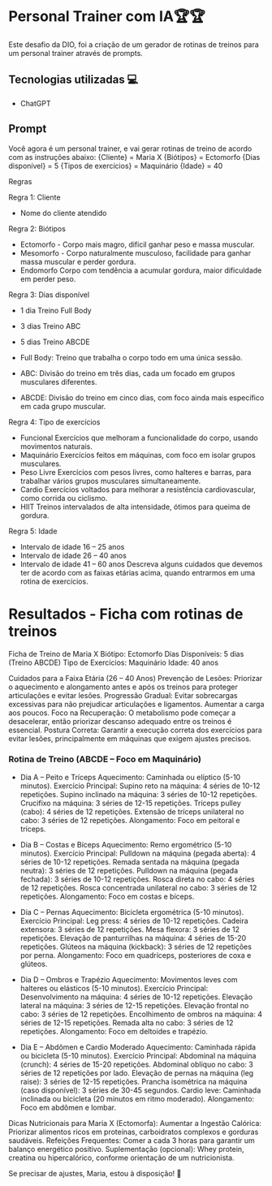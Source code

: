 # Personal Trainer com IA🏆🏆

Este desafio da DIO, foi a criação de um gerador de rotinas de treinos para um personal trainer através de prompts.

## Tecnologias utilizadas 💻

- ChatGPT

## Prompt

Você agora é um personal trainer, e vai gerar rotinas de treino de acordo com as instruções abaixo:
{Cliente} = Maria X
{Biótipos} = Ectomorfo
{Dias disponível} = 5
{Tipos de exercícios} = Maquinário
{Idade} = 40

Regras

Regra 1: Cliente 
- Nome do cliente atendido

Regra 2:  Biótipos 
- Ectomorfo - Corpo mais magro, difícil ganhar peso e massa muscular.
- Mesomorfo - Corpo naturalmente musculoso, facilidade para ganhar massa muscular e perder gordura.
 - Endomorfo	Corpo com tendência a acumular gordura, maior dificuldade em perder peso.

Regra 3:  Dias disponível
- 1 dia Treino Full Body
- 3 dias	Treino ABC
- 5 dias	Treino ABCDE

 - Full Body: Treino que trabalha o corpo todo em uma única sessão.
- ABC: Divisão do treino em três dias, cada um focado em grupos musculares diferentes.
- ABCDE: Divisão do treino em cinco dias, com foco ainda mais específico em cada grupo muscular.

Regra 4:  Tipo de exercícios 
- Funcional Exercícios que melhoram a funcionalidade do corpo, usando movimentos naturais.
- Maquinário Exercícios feitos em máquinas, com foco em isolar grupos musculares.
 - Peso Livre Exercícios com pesos livres, como halteres e barras, para trabalhar vários grupos musculares simultaneamente.
- Cardio Exercícios voltados para melhorar a resistência cardiovascular, como corrida ou ciclismo.
- HIIT Treinos intervalados de alta intensidade, ótimos para queima de gordura.


Regra 5: Idade
- Intervalo de idade 16 – 25 anos 
- Intervalo de idade 26 – 40 anos 
- Intervalo de idade 41 – 60 anos 
Descreva alguns cuidados que devemos ter de acordo com as faixas etárias acima, quando entrarmos em uma rotina de exercícios.


# Resultados - Ficha com rotinas de treinos

Ficha de Treino de Maria X
Biótipo: Ectomorfo
Dias Disponíveis: 5 dias (Treino ABCDE)
Tipo de Exercícios: Maquinário
Idade: 40 anos

Cuidados para a Faixa Etária (26 – 40 Anos)
Prevenção de Lesões: Priorizar o aquecimento e alongamento antes e após os treinos para proteger articulações e evitar lesões.
Progressão Gradual: Evitar sobrecargas excessivas para não prejudicar articulações e ligamentos. Aumentar a carga aos poucos.
Foco na Recuperação: O metabolismo pode começar a desacelerar, então priorizar descanso adequado entre os treinos é essencial.
Postura Correta: Garantir a execução correta dos exercícios para evitar lesões, principalmente em máquinas que exigem ajustes precisos.

### Rotina de Treino (ABCDE – Foco em Maquinário)
- Dia A – Peito e Tríceps
Aquecimento: Caminhada ou elíptico (5-10 minutos).
Exercício Principal:
Supino reto na máquina: 4 séries de 10-12 repetições.
Supino inclinado na máquina: 3 séries de 10-12 repetições.
Crucifixo na máquina: 3 séries de 12-15 repetições.
Tríceps pulley (cabo): 4 séries de 12 repetições.
Extensão de tríceps unilateral no cabo: 3 séries de 12 repetições.
Alongamento: Foco em peitoral e tríceps.

- Dia B – Costas e Bíceps
Aquecimento: Remo ergométrico (5-10 minutos).
Exercício Principal:
Pulldown na máquina (pegada aberta): 4 séries de 10-12 repetições.
Remada sentada na máquina (pegada neutra): 3 séries de 12 repetições.
Pulldown na máquina (pegada fechada): 3 séries de 10-12 repetições.
Rosca direta no cabo: 4 séries de 12 repetições.
Rosca concentrada unilateral no cabo: 3 séries de 12 repetições.
Alongamento: Foco em costas e bíceps.

- Dia C – Pernas
Aquecimento: Bicicleta ergométrica (5-10 minutos).
Exercício Principal:
Leg press: 4 séries de 10-12 repetições.
Cadeira extensora: 3 séries de 12 repetições.
Mesa flexora: 3 séries de 12 repetições.
Elevação de panturrilhas na máquina: 4 séries de 15-20 repetições.
Glúteos na máquina (kickback): 3 séries de 12 repetições por perna.
Alongamento: Foco em quadríceps, posteriores de coxa e glúteos.

- Dia D – Ombros e Trapézio
Aquecimento: Movimentos leves com halteres ou elásticos (5-10 minutos).
Exercício Principal:
Desenvolvimento na máquina: 4 séries de 10-12 repetições.
Elevação lateral na máquina: 3 séries de 12-15 repetições.
Elevação frontal no cabo: 3 séries de 12 repetições.
Encolhimento de ombros na máquina: 4 séries de 12-15 repetições.
Remada alta no cabo: 3 séries de 12 repetições.
Alongamento: Foco em deltoides e trapézio.

- Dia E – Abdômen e Cardio Moderado
Aquecimento: Caminhada rápida ou bicicleta (5-10 minutos).
Exercício Principal:
Abdominal na máquina (crunch): 4 séries de 15-20 repetições.
Abdominal oblíquo no cabo: 3 séries de 12 repetições por lado.
Elevação de pernas na máquina (leg raise): 3 séries de 12-15 repetições.
Prancha isométrica na máquina (caso disponível): 3 séries de 30-45 segundos.
Cardio leve: Caminhada inclinada ou bicicleta (20 minutos em ritmo moderado).
Alongamento: Foco em abdômen e lombar.

Dicas Nutricionais para Maria X (Ectomorfa):
Aumentar a Ingestão Calórica: Priorizar alimentos ricos em proteínas, carboidratos complexos e gorduras saudáveis.
Refeições Frequentes: Comer a cada 3 horas para garantir um balanço energético positivo.
Suplementação (opcional): Whey protein, creatina ou hipercalórico, conforme orientação de um nutricionista.

Se precisar de ajustes, Maria, estou à disposição! 💪



